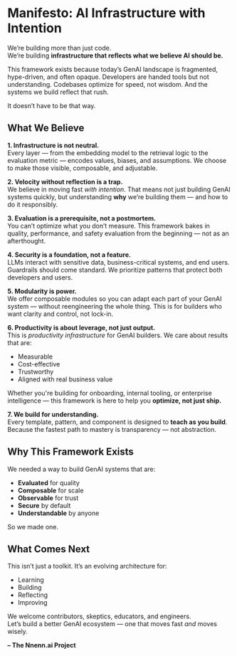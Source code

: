# Manifesto: AI Infrastructure with Intention

We’re building more than just code.  
We’re building **infrastructure that reflects what we believe AI should be.**

This framework exists because today’s GenAI landscape is fragmented, hype-driven, and often opaque. Developers are handed tools but not understanding. Codebases optimize for speed, not wisdom. And the systems we build reflect that rush.

It doesn’t have to be that way.


## What We Believe

**1. Infrastructure is not neutral.**  
Every layer — from the embedding model to the retrieval logic to the evaluation metric — encodes values, biases, and assumptions. We choose to make those visible, composable, and adjustable.

**2. Velocity without reflection is a trap.**  
We believe in moving fast *with intention*. That means not just building GenAI systems quickly, but understanding **why** we’re building them — and how to do it responsibly.

**3. Evaluation is a prerequisite, not a postmortem.**  
You can’t optimize what you don’t measure. This framework bakes in quality, performance, and safety evaluation from the beginning — not as an afterthought.

**4. Security is a foundation, not a feature.**  
LLMs interact with sensitive data, business-critical systems, and end users. Guardrails should come standard. We prioritize patterns that protect both developers and users.

**5. Modularity is power.**  
We offer composable modules so you can adapt each part of your GenAI system — without reengineering the whole thing. This is for builders who want clarity and control, not lock-in.

**6. Productivity is about leverage, not just output.**  
This is *productivity infrastructure* for GenAI builders. We care about results that are:
- Measurable
- Cost-effective
- Trustworthy
- Aligned with real business value

Whether you're building for onboarding, internal tooling, or enterprise intelligence — this framework is here to help you **optimize, not just ship.**

**7. We build for understanding.**  
Every template, pattern, and component is designed to **teach as you build**. Because the fastest path to mastery is transparency — not abstraction.


## Why This Framework Exists

We needed a way to build GenAI systems that are:
- **Evaluated** for quality
- **Composable** for scale
- **Observable** for trust
- **Secure** by default
- **Understandable** by anyone

So we made one.


## What Comes Next

This isn’t just a toolkit. It’s an evolving architecture for:
- Learning
- Building
- Reflecting
- Improving

We welcome contributors, skeptics, educators, and engineers.  
Let’s build a better GenAI ecosystem — one that moves fast *and* moves wisely.

**– The Nnenn.ai Project**
